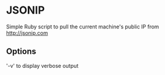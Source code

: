 # JSONIP

Simple Ruby script to pull the current machine's public IP from
http://jsonip.com

## Options

'-v' to display verbose output



